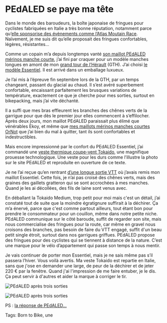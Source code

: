 # PEdALED se paye ma tête

Dans le monde des baroudeurs, la boîte japonaise de fringues pour cyclistes fabriquées en Italie a très bonne réputation, notamment parce qu’[elle sponsorise des évènements comme l’Atlas Moutain Race](https://pedaled.com/fr_fr/atlas-mountain-race/). Naïvement, je me suis dit qu’elle proposait des fringues confortables, légères, résistantes…<span id="more-55484"></span>

Comme un copain m’a depuis longtemps vanté [son maillot PEdALED mérinos manche courte](https://pedaled.com/fr_fr/homme-maillot-velo-atlas-boue#gref), j’ai fini par craquer pour un modèle manches longues en amont de mon [grand tour de l’Hérault](https://tcrouzet.com/gth/) (GTH). J’ai choisi [le modèle Essentiel](https://pedaled.com/fr_fr/homme-maillot-de-velo-merinos-manches-longues-bleu-sarcelle-essential#gref). Il est arrivé dans un emballage luxueux.

Je l’ai mis à l’épreuve fin septembre lors de la GTH, par un temps changeant, passant du glacial au chaud. Il s’est avéré superbement confortable, encaissant parfaitement les brusques variations de température, exactement ce que je cherche pour mes sorties, surtout en bikepacking, mais j’ai vite déchanté.

Il a suffi que mes bras effleurent les branches des chênes verts de la garrigue pour que dès le premier jour elles commencent à s’effilocher. Après deux jours, mon maillot PEdALED paraissait plus élimé que vénérables Ekoy, et même que [mes maillots mérinos manches courtes OrNot](https://www.ornotbike.com/products/merino-hybrid-jersey) que j’ai bien du mal à quitter, tant ils sont confortables et indestructibles.

Mais encore impressionné par le confort du PEdALED Essentiel, j’ai commandé une [veste thermique coupe-vent Tokaido](https://pedaled.com/fr_fr/men-alpha-cyling-jacket-coral-red-tokaido), une magnifique prouesse technologique. Une veste pour les durs comme l’illustre la photo sur le site PEdALED et reproduite en ouverture de ce texte.

Je ne l’ai reçue qu’en rentrant [d’une longue sortie VTT](https://tcrouzet.com/2020/10/06/mini-aventure-teleportation-dans-laude-par-le-train/) où j’avais remis mon maillot Essentiel. Cette fois, je n’ai pas croisé des chênes verts, mais des graines des gaillets gratteron qui se sont accrochées à mes manches. Quand je les ai décollées, des fils de laine sont venus avec.

En déballant la Tokaido Medium, trop petit pour moi mais c'est un détail, j’ai constaté tout de suite que la moindre égratignure suffirait à la déchirer. Ça m’a énervé, parce que c'est comme partout ailleurs, tout étant bon pour prendre le consommateur pour un couillon, même dans notre petite niche. PEdALED communique sur le côté baroude, suffit de regarder son site, mais nous commercialise des fringues pour la route, car même en gravel nous croisons des branches, pas besoin de faire du VTT engagé, suffit d'un beau petit single étroit, surtout dans nos garrigues griffues. PEdALED propose des fringues pour des cyclistes qui se tiennent à distance de la nature. C’est une marque pour le vélo d’appartement qui passe son temps à nous mentir.

Je vais continuer de porter mon Essentiel, mais je ne sais même pas s’il passera l’hiver. Vous voilà avertis. Ma veste Tokaido est repartie en Italie, sans que j'ose en demander une large, de peur de la déchirer et de jeter 220 € par la fenêtre. Quand j'ai l'impression de me faire entuber, je le dis. Ça peut servir à d'autres et aider la marque à corriger le tir.

![PEdALED après trois sorties](https://tcrouzet.comhttps://tcrouzet.com/images_tc/2020/10/IMG_4141.jpeg)

![PEdALED après trois sorties](https://tcrouzet.comhttps://tcrouzet.com/images_tc/2020/10/IMG_4143.jpeg)

PS : [la réponse de PEdALED…](https://tcrouzet.com/2020/10/09/le-foutage-de-gueule-de-pedaled-leur-reponse/)

Tags: Born to Bike, une